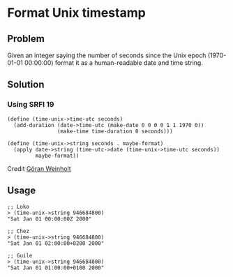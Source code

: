 # Format Unix timestamp

## Problem

Given an integer saying the number of seconds since the Unix epoch
(1970-01-01 00:00:00) format it as a human-readable date and time
string.

## Solution

### Using SRFI 19

```
(define (time-unix->time-utc seconds)
  (add-duration (date->time-utc (make-date 0 0 0 0 1 1 1970 0))
                (make-time time-duration 0 seconds)))
```

```
(define (time-unix->string seconds . maybe-format)
  (apply date->string (time-utc->date (time-unix->time-utc seconds))
         maybe-format))
```

Credit [Göran Weinholt](https://weinholt.se/)

## Usage

```
;; Loko
> (time-unix->string 946684800)
"Sat Jan 01 00:00:00Z 2000"
```

```
;; Chez
> (time-unix->string 946684800)
"Sat Jan 01 02:00:00+0200 2000"
```

```
;; Guile
> (time-unix->string 946684800)
"Sat Jan 01 01:00:00+0100 2000"
```
